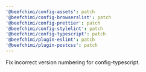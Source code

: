 ```yaml
---
'@beefchimi/config-assets': patch
'@beefchimi/config-browserslist': patch
'@beefchimi/config-prettier': patch
'@beefchimi/config-stylelint': patch
'@beefchimi/config-typescript': patch
'@beefchimi/plugin-eslint': patch
'@beefchimi/plugin-postcss': patch
---
```


Fix incorrect version numbering for config-typescript.
